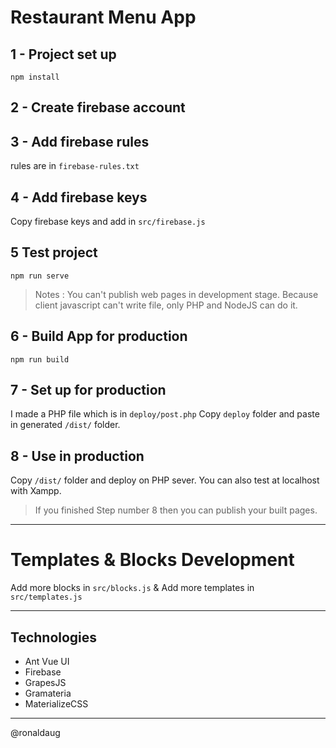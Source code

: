 # Restaurant Menu App

## 1 - Project set up

```
npm install
```

## 2 - Create firebase account

## 3 - Add firebase rules 
rules are in `firebase-rules.txt`

## 4 - Add firebase keys
Copy firebase keys and add in `src/firebase.js`

## 5 Test project
```
npm run serve
```

> Notes : You can't publish web pages in development stage. Because client javascript can't write file, only PHP and NodeJS can do it. 

## 6 - Build App for production
```
npm run build
``` 

## 7 - Set up for production
I made a PHP file which is in `deploy/post.php`
Copy `deploy` folder and paste in generated `/dist/` folder.

## 8 - Use in production
Copy `/dist/` folder and deploy on PHP sever. You can also test at localhost with Xampp.

> If you finished Step number 8 then you can publish your built pages.

----

# Templates & Blocks Development
Add more blocks in `src/blocks.js` &
Add more templates in `src/templates.js`



----
## Technologies

- Ant Vue UI
- Firebase
- GrapesJS
- Gramateria
- MaterializeCSS
---
@ronaldaug
